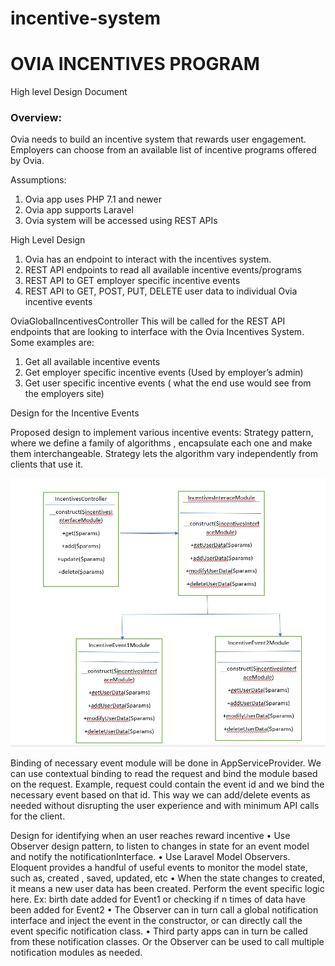 # incentive-system
# OVIA INCENTIVES PROGRAM
High level Design Document

### Overview:
Ovia needs to build an incentive system that rewards user engagement. Employers can choose from an available list of incentive programs offered by Ovia. 

Assumptions:
1.	Ovia app uses PHP 7.1 and newer
2.	Ovia app supports Laravel
3.	Ovia system will be accessed using REST APIs

High Level Design
1.	Ovia has an endpoint to interact with the incentives system.
2.	REST API endpoints to read all available incentive events/programs
3.	REST API to GET employer specific incentive events
4.	REST API to GET, POST, PUT, DELETE user data to individual Ovia incentive events

OviaGlobalIncentivesController
This will be called for the REST API endpoints that are looking to interface with the Ovia Incentives System. Some examples are:
1.	Get all available incentive events
2.	Get employer specific incentive events (Used by employer’s admin)
3.	Get user specific incentive events ( what the end use would see from the employers site)

Design for the Incentive Events

Proposed design to implement various incentive events: Strategy pattern, where we define a family of algorithms , encapsulate each one and make them interchangeable. Strategy lets the algorithm vary independently from clients that use it.

![image1](https://github.com/narmada-komarasamy/incentive-system/blob/master/img1.jpg)
 

Binding of necessary event module will be done in AppServiceProvider. We can use contextual binding to read the request and bind the module based on the request. Example, request could contain the event id and we bind the necessary event based on that id. This way we can add/delete events as needed without disrupting the user experience and with minimum API calls for the client.

Design for identifying when an user reaches reward incentive
•	Use Observer design pattern, to listen to changes in state for an event model and notify the notificationInterface. 
•	Use Laravel Model Observers. Eloquent provides a handful of useful events to monitor the model state, such as, created , saved, updated, etc
•	When the state changes to created, it means a new user data has been created. Perform the event specific logic here. Ex: birth date added for Event1 or checking if n times of data have been added for Event2
•	The Observer can in turn call a global notification interface and inject the event in the constructor, or can directly call the event specific notification class.
•	Third party apps can in turn be called from these notification classes. Or the Observer can be used to call multiple notification modules as needed. 
 

